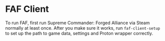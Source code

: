 # FAF Client

To run FAF, first run Supreme Commander: Forged Alliance via Steam normally at
least once. After you make sure it works, run `faf-client-setup` to set up the
path to game data, settings and Proton wrapper correctly.
